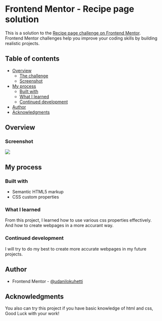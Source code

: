 # Frontend Mentor - Recipe page solution

This is a solution to the [Recipe page challenge on Frontend Mentor](https://www.frontendmentor.io/challenges/recipe-page-KiTsR8QQKm). Frontend Mentor challenges help you improve your coding skills by building realistic projects. 

## Table of contents

- [Overview](#overview)
  - [The challenge](#the-challenge)
  - [Screenshot](#screenshot)
- [My process](#my-process)
  - [Built with](#built-with)
  - [What I learned](#what-i-learned)
  - [Continued development](#continued-development)
- [Author](#author)
- [Acknowledgments](#acknowledgments)

## Overview

### Screenshot

![](assets/images/screenshot.png)

## My process

### Built with

- Semantic HTML5 markup
- CSS custom properties

### What I learned

From this project, I learned how to use various css properties effectively. And how to create webpages in a more accurant way.

### Continued development

I will try to do my best to create more accurate webpages in my future projects.

## Author

- Frontend Mentor - [@udanilokuhetti](https://www.frontendmentor.io/profile/udanilokuhetti)

## Acknowledgments

You also can try this project if you have basic knowledge of html and css, Good Luck with your work!
